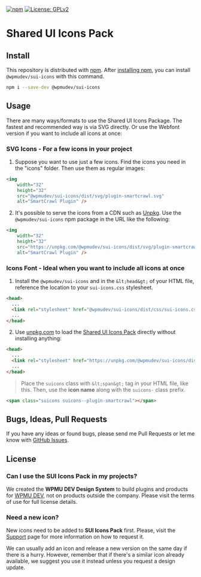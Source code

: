 [![npm](https://img.shields.io/npm/v/@wpmudev/sui-icons?color=blue&style=for-the-badge)](https://www.npmjs.com/package/@wpmudev/sui-icons)
[![License: GPLv2](https://img.shields.io/badge/License-GPL%20v2-blue.svg?color=green&style=for-the-badge)](http://www.gnu.org/licenses/gpl-3.0)

# Shared UI Icons Pack

## Install

This repository is distributed with [npm](https://www.npmjs.com/). After [installing npm](https://docs.npmjs.com/getting-started/installing-node), you can install `@wpmudev/sui-icons` with this command.

```bash
npm i --save-dev @wpmudev/sui-icons
```

## Usage

There are many ways/formats to use the Shared UI Icons Package. The fastest and recommended way is via SVG directly. Or use the Webfont version if you want to include all icons at once:

### SVG Icons - For a few icons in your project

1. Suppose you want to use just a few icons. Find the icons you need in the "icons" folder. Then use them as regular images:

```html
<img
	width="32"
	height="32"
	src="@wpmudev/sui-icons/dist/svg/plugin-smartcrawl.svg"
	alt="SmartCrawl Plugin" />
```

2. It's possible to serve the icons from a CDN such as [Unpkg](https://unpkg.com/). Use the `@wpmudev/sui-icons` npm package in the URL like the following:

```html
<img
	width="32"
	height="32"
	src="https://unpkg.com/@wpmudev/sui-icons/dist/svg/plugin-smartcrawl.svg"
	alt="SmartCrawl Plugin" />
```

### Icons Font - Ideal when you want to include all icons at once

1. Install the `@wpmudev/sui-icons` and in the `&lt;head&gt;` of your HTML file, reference the location to your `sui-icons.css` stylesheet.

```html
<head>
  ...
  <link rel="stylesheet" href="@wpmudev/sui-icons/dist/css/sui-icons.css" />
  ...
</head>
```

2. Use [unpkg.com](https://unpkg.com/) to load the [Shared UI Icons Pack](https://www.npmjs.com/package/@wpmudev/sui-icons) directly without installing anything:

```html
<head>
  ...
  <link rel="stylesheet" href="https://unpkg.com/@wpmudev/sui-icons/dist/css/sui-icons.css" />
  ...
</head>
```

>Place the `suicons` class with `&lt;span&gt;` tag in your HTML file, like this. Then, use the <strong>icon name</strong> along with the `suicons-` class prefix.

```html
<span class="suicons suicons--plugin-smartcrawl"></span>
```

## Bugs, Ideas, Pull Requests

If you have any ideas or found bugs, please send me Pull Requests or let me know with [GitHub Issues](https://github.com/wpmudev/sui-icons/issues).

## License

### Can I use the SUI Icons Pack in my projects?

We created the **WPMU DEV Design System** to build plugins and products for [WPMU DEV](https://wpmudev.com/), not on products outside the company. Please visit the terms of use for full license details.

### Need a new icon?

New icons need to be added to **SUI Icons Pack** first. Please, visit the [Support](https://wpmudev.github.io/sui-docs/?path=/story/sui-support--page) page for more information on how to request it.

We can usually add an icon and release a new version on the same day if there is a hurry. However, remember that if there's a similar icon already available, we suggest you use it instead unless you request a design update.
